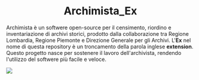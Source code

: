 <h1 align="center"> Archimista_Ex </h1>
<p>
  Archimista è un softwere open-source per il censimento, riordino e inventariazione di archivi storici, prodotto dalla collaborazione tra Regione Lombardia, Regione Piemonte e Direzione Generale per gli Archivi.
  L'<b>Ex</b> nel nome di questa repository è un troncamento della parola inglese <b>extension</b>.
  Questo progetto nasce per sostenere il lavoro dell'archivista, rendendo l'utilizzo del softwere più facile e veloce.

<a href="https://colab.research.google.com/github/GuerrSim96/Archimista_Ex/blob/main/compilatore.ipynb"><img src="https://img.shields.io/badge/Compilatore-ivory?logo=wikidata&logoColor=ivory&labelColor=burlywood"></a>
</p>
